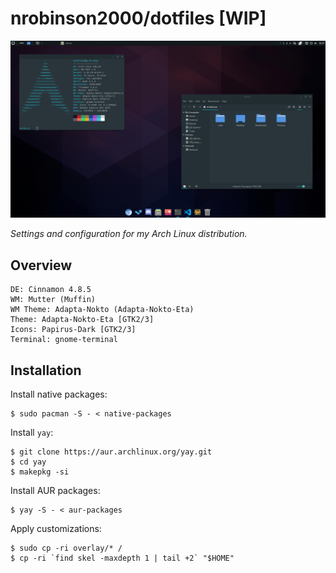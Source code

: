 # nrobinson2000/dotfiles [WIP]
![](screenshots/1.png)

_Settings and configuration for my Arch Linux distribution._

## Overview

```
DE: Cinnamon 4.8.5 
WM: Mutter (Muffin) 
WM Theme: Adapta-Nokto (Adapta-Nokto-Eta) 
Theme: Adapta-Nokto-Eta [GTK2/3] 
Icons: Papirus-Dark [GTK2/3] 
Terminal: gnome-terminal 
```

## Installation

Install native packages:
```
$ sudo pacman -S - < native-packages
```

Install `yay`:
```
$ git clone https://aur.archlinux.org/yay.git
$ cd yay
$ makepkg -si
```

Install AUR packages:
```
$ yay -S - < aur-packages
```

Apply customizations:
```
$ sudo cp -ri overlay/* /
$ cp -ri `find skel -maxdepth 1 | tail +2` "$HOME"
```